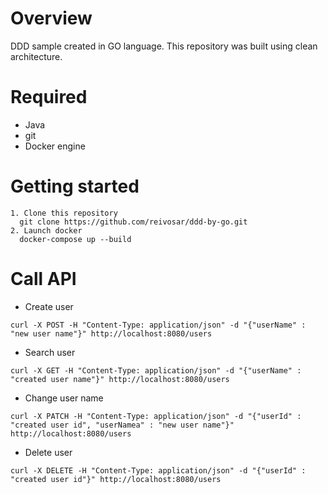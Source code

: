 # Overview 

DDD sample created in GO language. This repository was built using clean architecture.

# Required
* Java
* git
* Docker engine

# Getting started
```
1. Clone this repository
  git clone https://github.com/reivosar/ddd-by-go.git
2. Launch docker
  docker-compose up --build
```

# Call API
* Create user
```
curl -X POST -H "Content-Type: application/json" -d "{"userName" : "new user name"}" http://localhost:8080/users
```

* Search user
```
curl -X GET -H "Content-Type: application/json" -d "{"userName" : "created user name"}" http://localhost:8080/users
```

* Change user name
```
curl -X PATCH -H "Content-Type: application/json" -d "{"userId" : "created user id", "userNamea" : "new user name"}" http://localhost:8080/users
```

* Delete user
```
curl -X DELETE -H "Content-Type: application/json" -d "{"userId" : "created user id"}" http://localhost:8080/users
```